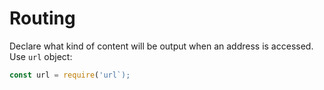 # Routing
Declare what kind of content will be output when an address is accessed.
Use `url` object:
```js
const url = require('url`);
```

